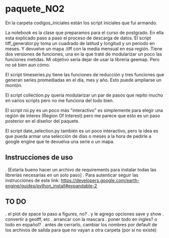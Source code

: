 # paquete_NO2

En la carpeta codigos_iniciales están los script iniciales que fui armando.

La notebook es la clase que preparamos para el curso de postgrado. En ella esta explicado paso a paso el proceso de descarga de datos.
El script tiff_generator.py toma un cuadrado de latitud y longitud y un periodo en meses. Y devuelve un mapa .tiff con la media mensual en esa región. Tiene dos versiones de funciones, una en la que traté de modularizar un poco las funciones metidas. Mi objetivo sería dejar de usar la libreria geemap. Pero no sé bien aun cómo.

El script timeseries.py tiene las funciones de reducción y tres funciones que generan series promediadas en el día, mes y año. Esto puede ampliarse un montón.

El script collection.py quería modularizar un par de pasos que repito mucho en varios scripts pero no me funciona del todo bien.

El script roi.py es un poco más "interactivo" es simplemente para elegir una región de interes (Region Of Interest) pero me parece que esto es un paso posterior en el diseñor del paquete.

El script date_selection.py también es un poco interactivo, pero la idea es que pueda armar una selección de días o meses a la hora de pedirle a google engine que te devuelva una serie o un mapa.

## Instrucciones de uso
. [Estaría bueno hacer un archivo de requirements para instalar todas las librerías necesarias en un solo paso]
. Para autenticar seguir las instrucciones de este link: https://developers.google.com/earth-engine/guides/python_install#expandable-2


## TO DO
. el plot de space lo paso a figures, no?
. y le agrego opciones save y show
. convertir a geotff, etc
. arrancar con la mascara
. poner todo en ingles? o todo en español?
. antes de cerrarlo, cambiar los nombres por default de los archivos de salida para que no vayan a otra carpeta (por si no existe)

<!--  fijarse qué de esto va y articularlo
apt-get install libproj-dev proj-data proj-bin
apt-get install libgeos-dev
pip install cython
pip install cartopy
apt-get -qq install python-cartopy python3-cartopy
pip uninstall -y shapely    # cartopy and shapely aren't friends (early 2020)
pip install shapely --no-binary shapely
